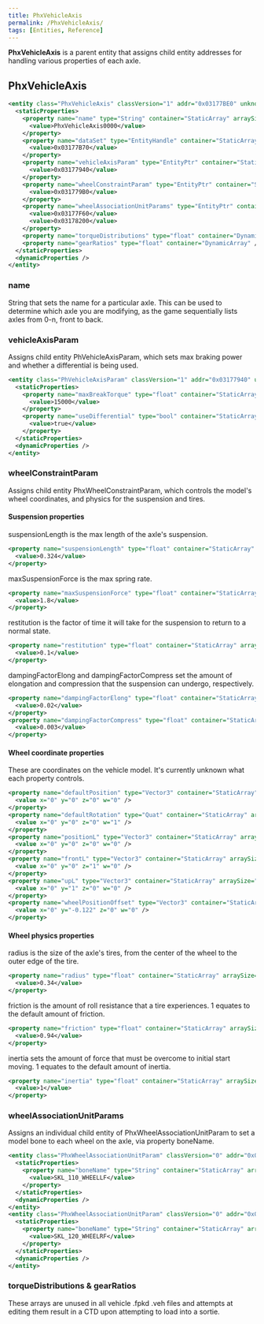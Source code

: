 ```yaml
---
title: PhxVehicleAxis
permalink: /PhxVehicleAxis/
tags: [Entities, Reference]
---
```


<b>PhxVehicleAxis</b> is a parent entity that assigns child entity
addresses for handling various properties of each axle.

## PhxVehicleAxis

```xml
<entity class="PhxVehicleAxis" classVersion="1" addr="0x03177BE0" unknown1="128" unknown2="212203">
  <staticProperties>
    <property name="name" type="String" container="StaticArray" arraySize="1">
      <value>PhxVehicleAxis0000</value>
    </property>
    <property name="dataSet" type="EntityHandle" container="StaticArray" arraySize="1">
      <value>0x03177B70</value>
    </property>
    <property name="vehicleAxisParam" type="EntityPtr" container="StaticArray" arraySize="1">
      <value>0x03177940</value>
    </property>
    <property name="wheelConstraintParam" type="EntityPtr" container="StaticArray" arraySize="1">
      <value>0x031779B0</value>
    </property>
    <property name="wheelAssociationUnitParams" type="EntityPtr" container="DynamicArray" arraySize="2">
      <value>0x03177F60</value>
      <value>0x03178200</value>
    </property>
    <property name="torqueDistributions" type="float" container="DynamicArray" />
    <property name="gearRatios" type="float" container="DynamicArray" />
  </staticProperties>
  <dynamicProperties />
</entity>
```



### name

String that sets the name for a particular axle. This can be used to
determine which axle you are modifying, as the game sequentially lists
axles from 0-n, front to back.


### vehicleAxisParam

Assigns child entity PhVehicleAxisParam, which sets max braking power
and whether a differential is being used.

```xml
<entity class="PhVehicleAxisParam" classVersion="1" addr="0x03177940" unknown1="32" unknown2="212205">
  <staticProperties>
    <property name="maxBreakTorque" type="float" container="StaticArray" arraySize="1">
      <value>15000</value>
    </property>
    <property name="useDifferential" type="bool" container="StaticArray" arraySize="1">
      <value>true</value>
    </property>
  </staticProperties>
  <dynamicProperties />
</entity>
```



### wheelConstraintParam

Assigns child entity PhxWheelConstraintParam, which controls the model's
wheel coordinates, and physics for the suspension and tires.


#### Suspension properties

suspensionLength is the max length of the axle's suspension.

```xml
<property name="suspensionLength" type="float" container="StaticArray" arraySize="1">
  <value>0.324</value>
</property>
```

maxSuspensionForce is the max spring rate.

```xml
<property name="maxSuspensionForce" type="float" container="StaticArray" arraySize="1">
  <value>1.8</value>
</property>
```

restitution is the factor of time it will take for the suspension to
return to a normal state.

```xml
<property name="restitution" type="float" container="StaticArray" arraySize="1">
  <value>0.1</value>
</property>
```

dampingFactorElong and dampingFactorCompress set the amount of
elongation and compression that the suspension can undergo,
respectively.

```xml
<property name="dampingFactorElong" type="float" container="StaticArray" arraySize="1">
  <value>0.02</value>
</property>
<property name="dampingFactorCompress" type="float" container="StaticArray" arraySize="1">
  <value>0.003</value>
</property>
```



#### Wheel coordinate properties

These are coordinates on the vehicle model. It's currently unknown what
each property controls.

```xml
<property name="defaultPosition" type="Vector3" container="StaticArray" arraySize="1">
  <value x="0" y="0" z="0" w="0" />
</property>
<property name="defaultRotation" type="Quat" container="StaticArray" arraySize="1">
  <value x="0" y="0" z="0" w="1" />
</property>
<property name="positionL" type="Vector3" container="StaticArray" arraySize="1">
  <value x="0" y="0" z="0" w="0" />
</property>
<property name="frontL" type="Vector3" container="StaticArray" arraySize="1">
  <value x="0" y="0" z="1" w="0" />
</property>
<property name="upL" type="Vector3" container="StaticArray" arraySize="1">
  <value x="0" y="1" z="0" w="0" />
</property>
<property name="wheelPositionOffset" type="Vector3" container="StaticArray" arraySize="1">
  <value x="0" y="-0.122" z="0" w="0" />
</property>
```



#### Wheel physics properties

radius is the size of the axle's tires, from the center of the wheel to
the outer edge of the tire.

```xml
<property name="radius" type="float" container="StaticArray" arraySize="1">
  <value>0.34</value>
</property>
```

friction is the amount of roll resistance that a tire experiences. 1
equates to the default amount of friction.

```xml
<property name="friction" type="float" container="StaticArray" arraySize="1">
  <value>0.94</value>
</property>
```

inertia sets the amount of force that must be overcome to initial start
moving. 1 equates to the default amount of inertia.

```xml
<property name="inertia" type="float" container="StaticArray" arraySize="1">
  <value>1</value>
</property>
```



### wheelAssociationUnitParams

Assigns an individual child entity of PhxWheelAssociationUnitParam to
set a model bone to each wheel on the axle, via property boneName.

```xml
<entity class="PhxWheelAssociationUnitParam" classVersion="0" addr="0x03177F60" unknown1="32" unknown2="212207">
  <staticProperties>
    <property name="boneName" type="String" container="StaticArray" arraySize="1">
      <value>SKL_110_WHEELLF</value>
    </property>
  </staticProperties>
  <dynamicProperties />
</entity>
<entity class="PhxWheelAssociationUnitParam" classVersion="0" addr="0x03178200" unknown1="32" unknown2="212208">
  <staticProperties>
    <property name="boneName" type="String" container="StaticArray" arraySize="1">
      <value>SKL_120_WHEELRF</value>
    </property>
  </staticProperties>
  <dynamicProperties />
</entity>
```



### torqueDistributions & gearRatios

These arrays are unused in all vehicle .fpkd .veh files and attempts at
editing them result in a CTD upon attempting to load into a sortie.

